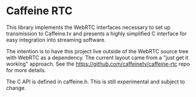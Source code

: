 Caffeine RTC
============

This library implements the WebRTC interfaces necessary to set up transmission to Caffeine.tv and presents a highly simplified C interface for easy integration into streaming software.

The intention is to have this project live outside of the WebRTC source tree with WebRTC as a dependency. The current layout came from a "just get it working" approach. See the https://github.com/caffeinetv/caffeine-rtc repo for more details.

The C API is defined in caffeine.h. This is still experimental and subject to change.
